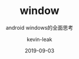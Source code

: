 ---
layout:     post                    # 使用的布局（不需要改）
title:      window                 # 标题 
subtitle:   android windows的全面思考           #副标题
date:       2019-09-03              # 时间
author:     kevin-leak                      # 作者
header-img: img/post/android/bg-2019-14.jpg    #这篇文章标题背景图片
catalog: true                       # 是否归档
tags:                               #标签
    - android
---